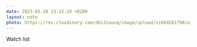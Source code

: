 ```yaml
---
date: 2023-05-20 13:23:29 +0200
layout: note
photo: https://res.cloudinary.com/dbi2zounq/image/upload/v1684581798/o1gt9nhxvnkpsoidlujv.jpg
---
```

Watch list
